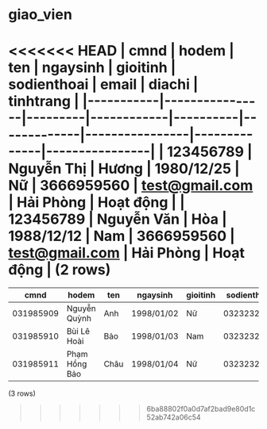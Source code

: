 giao_vien
=========

<<<<<<< HEAD
|   cmnd    |     hodem      |   ten   |  ngaysinh  | gioitinh | sodienthoai |     email      |    diachi    |   tinhtrang    |
|-----------|----------------|---------|------------|----------|-------------|----------------|--------------|----------------|
| 123456789 | Nguyễn Thị | Hương | 1980/12/25 | Nữ     | 3666959560  | test@gmail.com | Hải Phòng | Hoạt động |
| 123456789 | Nguyễn Văn  | Hòa    | 1988/12/12 | Nam      | 3666959560  | test@gmail.com | Hải Phòng | Hoạt động |
(2 rows)
=======
|   cmnd    |        hodem        |  ten  |  ngaysinh  | gioitinh | sodienthoai |         email          |    diachi    |  tinhtrang  | user_id |
|-----------|---------------------|-------|------------|----------|-------------|------------------------|--------------|-------------|---------|
| 031985909 | Nguyễn Quỳnh    | Anh   | 1998/01/02 | Nữ     | 0323232332  | cuong1998pro@gmail.com | Hải Phòng | Cơ hữu   | 8       |
| 031985910 | Bùi Lê Hoài      | Bảo | 1998/01/03 | Nam      | 0323232333  | cuong1998pro@gmail.com | Hải Phòng | Cộng tác | 9       |
| 031985911 | Phạm Hồng Bảo | Châu | 1998/01/04 | Nữ     | 0323232334  | cuong1998pro@gmail.com | Hải Phòng | Cộng tác | 10      |
(3 rows)
>>>>>>> 6ba88802f0a0d7af2bad9e80d1c52ab742a06c54

